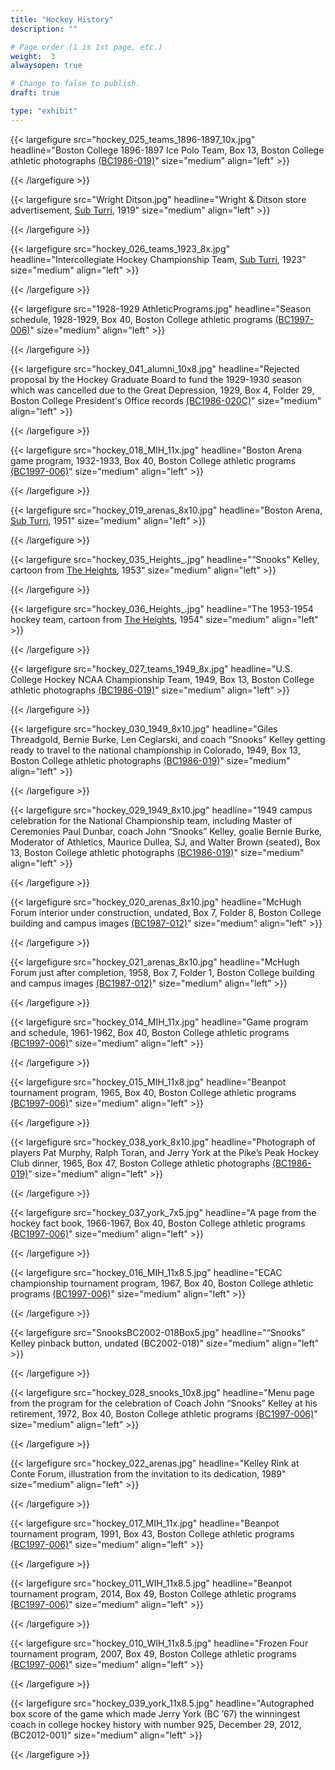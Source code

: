 ```yaml
---
title: "Hockey History"
description: ""

# Page order (1 is 1st page, etc.)
weight:  3
alwaysopen: true

# Change to false to publish.
draft: true

type: "exhibit"
---
```


{{< largefigure src="hockey_025_teams_1896-1897_10x.jpg"
                headline="Boston College 1896-1897 Ice Polo Team, Box 13, Boston College athletic photographs [(BC1986-019)](https://bc-primo.hosted.exlibrisgroup.com/permalink/f/l6ucgu/ALMA-BC21424921630001021)"
                size="medium"
                align="left" >}}

{{< /largefigure >}}

{{< largefigure src="Wright Ditson.jpg"
                headline="Wright & Ditson store advertisement, [Sub Turri](https://bc-primo.hosted.exlibrisgroup.com/permalink/f/l6ucgu/ALMA-BC21387089960001021), 1919"
                size="medium"
                align="left" >}}

{{< /largefigure >}}

{{< largefigure src="hockey_026_teams_1923_8x.jpg"
                headline="Intercollegiate Hockey Championship Team, [Sub Turri](https://bc-primo.hosted.exlibrisgroup.com/permalink/f/l6ucgu/ALMA-BC21387089960001021), 1923"
                size="medium"
                align="left" >}}

{{< /largefigure >}}

{{< largefigure src="1928-1929 AthleticPrograms.jpg"
                headline="Season schedule, 1928-1929, Box 40, Boston College athletic programs [(BC1997-006)](https://bc-primo.hosted.exlibrisgroup.com/permalink/f/l6ucgu/ALMA-BC21470522600001021)"
                size="medium"
                align="left" >}}

{{< /largefigure >}}


{{< largefigure src="hockey_041_alumni_10x8.jpg"
                headline="Rejected proposal by the Hockey Graduate Board to fund the 1929-1930 season which was cancelled due to the Great Depression, 1929, Box 4, Folder 29, Boston College President's Office records [(BC1986-020C)](https://bc-primo.hosted.exlibrisgroup.com/permalink/f/l6ucgu/ALMA-BC21331160510001021)"
                size="medium"
                align="left" >}}

{{< /largefigure >}}

{{< largefigure src="hockey_018_MIH_11x.jpg"
                headline="Boston Arena game program, 1932-1933, Box 40, Boston College athletic programs [(BC1997-006)](https://bc-primo.hosted.exlibrisgroup.com/permalink/f/l6ucgu/ALMA-BC21470522600001021)"
                size="medium"
                align="left" >}}

{{< /largefigure >}}

{{< largefigure src="hockey_019_arenas_8x10.jpg"
                headline="Boston Arena, [Sub Turri](https://bc-primo.hosted.exlibrisgroup.com/permalink/f/l6ucgu/ALMA-BC21387089960001021), 1951"
                size="medium"
                align="left" >}}

{{< /largefigure >}}

{{< largefigure src="hockey_035_Heights_.jpg"
                headline="“Snooks” Kelley, cartoon from [The Heights](https://bc-primo.hosted.exlibrisgroup.com/permalink/f/l6ucgu/ALMA-BC21368974300001021), 1953"
                size="medium"
                align="left" >}}

{{< /largefigure >}}

{{< largefigure src="hockey_036_Heights_.jpg"
                headline="The 1953-1954 hockey team, cartoon from [The Heights](https://bc-primo.hosted.exlibrisgroup.com/permalink/f/l6ucgu/ALMA-BC21368974300001021), 1954"
				size="medium"
                align="left" >}}

{{< /largefigure >}}

{{< largefigure src="hockey_027_teams_1949_8x.jpg"
                headline="U.S. College Hockey NCAA Championship Team, 1949, Box 13, Boston College athletic photographs [(BC1986-019)](https://bc-primo.hosted.exlibrisgroup.com/permalink/f/l6ucgu/ALMA-BC21424921630001021)"
                size="medium"
                align="left" >}}

{{< /largefigure >}}

{{< largefigure src="hockey_030_1949_8x10.jpg"
                headline="Giles Threadgold, Bernie Burke, Len Ceglarski, and coach “Snooks” Kelley getting ready to travel to the national championship in Colorado, 1949, Box 13, Boston College athletic photographs [(BC1986-019)](https://bc-primo.hosted.exlibrisgroup.com/permalink/f/l6ucgu/ALMA-BC21424921630001021)"
                size="medium"
                align="left" >}}

{{< /largefigure >}}

{{< largefigure src="hockey_029_1949_8x10.jpg"
                headline="1949 campus celebration for the National Championship team, including Master of Ceremonies Paul Dunbar, coach John “Snooks” Kelley, goalie Bernie Burke, Moderator of Athletics, Maurice Dullea, SJ, and Walter Brown (seated), Box 13, Boston College athletic photographs [(BC1986-019)](https://bc-primo.hosted.exlibrisgroup.com/permalink/f/l6ucgu/ALMA-BC21424921630001021)"
                size="medium"
                align="left" >}}

{{< /largefigure >}}

{{< largefigure src="hockey_020_arenas_8x10.jpg"
                headline="McHugh Forum interior under construction, undated, Box 7, Folder 8, Boston College building and campus images [(BC1987-012)](https://bc-primo.hosted.exlibrisgroup.com/permalink/f/l6ucgu/ALMA-BC21428864290001021)"
                size="medium"
                align="left" >}}

{{< /largefigure >}}

{{< largefigure src="hockey_021_arenas_8x10.jpg"
                headline="McHugh Forum just after completion, 1958, Box 7, Folder 1, Boston College building and campus images [(BC1987-012)](https://bc-primo.hosted.exlibrisgroup.com/permalink/f/l6ucgu/ALMA-BC21428864290001021)"
                size="medium"
                align="left" >}}

{{< /largefigure >}}

{{< largefigure src="hockey_014_MIH_11x.jpg"
                headline="Game program and schedule, 1961-1962, Box 40, Boston College athletic programs [(BC1997-006)](https://bc-primo.hosted.exlibrisgroup.com/permalink/f/l6ucgu/ALMA-BC21470522600001021)"
                size="medium"
                align="left" >}}

{{< /largefigure >}}

{{< largefigure src="hockey_015_MIH_11x8.jpg"
                headline="Beanpot tournament program, 1965, Box 40, Boston College athletic programs [(BC1997-006)](https://bc-primo.hosted.exlibrisgroup.com/permalink/f/l6ucgu/ALMA-BC21470522600001021)"
                size="medium"
                align="left" >}}

{{< /largefigure >}}

{{< largefigure src="hockey_038_york_8x10.jpg"
                headline="Photograph of players Pat Murphy, Ralph Toran, and Jerry York at the Pike’s Peak Hockey Club dinner, 1965, Box 47, Boston College athletic photographs [(BC1986-019)](https://bc-primo.hosted.exlibrisgroup.com/permalink/f/l6ucgu/ALMA-BC21424921630001021)"
                size="medium"
                align="left" >}}

{{< /largefigure >}}

{{< largefigure src="hockey_037_york_7x5.jpg"
                headline="A page from the hockey fact book, 1966-1967, Box 40, Boston College athletic programs [(BC1997-006)](https://bc-primo.hosted.exlibrisgroup.com/permalink/f/l6ucgu/ALMA-BC21470522600001021)"
                size="medium"
                align="left" >}}

{{< /largefigure >}}

{{< largefigure src="hockey_016_MIH_11x8.5.jpg"
                headline="ECAC championship tournament program, 1967, Box 40, Boston College athletic programs [(BC1997-006)](https://bc-primo.hosted.exlibrisgroup.com/permalink/f/l6ucgu/ALMA-BC21470522600001021)"
                size="medium"
                align="left" >}}

{{< /largefigure >}}

{{< largefigure src="SnooksBC2002-018Box5.jpg"
                headline="“Snooks” Kelley pinback button, undated (BC2002-018)"
                size="medium"
                align="left" >}}

{{< /largefigure >}}

{{< largefigure src="hockey_028_snooks_10x8.jpg"
                headline="Menu page from the program for the celebration of Coach John “Snooks” Kelley at his retirement, 1972, Box 40, Boston College athletic programs [(BC1997-006)](https://bc-primo.hosted.exlibrisgroup.com/permalink/f/l6ucgu/ALMA-BC21470522600001021)"
                size="medium"
                align="left" >}}

{{< /largefigure >}}

{{< largefigure src="hockey_022_arenas.jpg"
                headline="Kelley Rink at Conte Forum, illustration from the invitation to its dedication, 1989"
                size="medium"
                align="left" >}}

{{< /largefigure >}}

{{< largefigure src="hockey_017_MIH_11x.jpg"
                headline="Beanpot tournament program, 1991, Box 43, Boston College athletic programs [(BC1997-006)](https://bc-primo.hosted.exlibrisgroup.com/permalink/f/l6ucgu/ALMA-BC21470522600001021)"
                size="medium"
                align="left" >}}

{{< /largefigure >}}

{{< largefigure src="hockey_011_WIH_11x8.5.jpg"
                headline="Beanpot tournament program, 2014, Box 49, Boston College athletic programs [(BC1997-006)](https://bc-primo.hosted.exlibrisgroup.com/permalink/f/l6ucgu/ALMA-BC21470522600001021)"
                size="medium"
                align="left" >}}

{{< /largefigure >}}

{{< largefigure src="hockey_010_WIH_11x8.5.jpg"
                headline="Frozen Four tournament program, 2007, Box 49, Boston College athletic programs [(BC1997-006)](https://bc-primo.hosted.exlibrisgroup.com/permalink/f/l6ucgu/ALMA-BC21470522600001021)"
                size="medium"
                align="left" >}}

{{< /largefigure >}}

{{< largefigure src="hockey_039_york_11x8.5.jpg"
                headline="Autographed box score of the game which made Jerry York (BC ’67) the winningest coach in college hockey history with number 925, December 29, 2012, (BC2012-001)"
                size="medium"
                align="left" >}}

{{< /largefigure >}}
